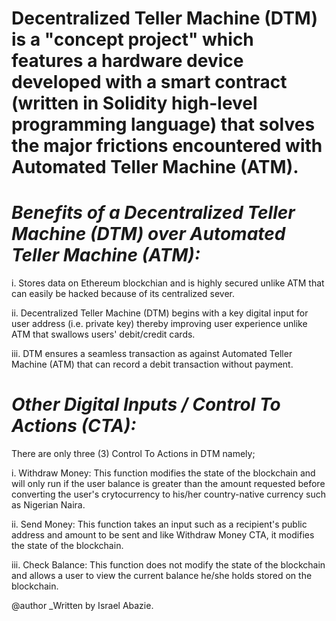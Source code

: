 # Decentralized Teller Machine (DTM) is a "concept project" which features a hardware device developed with a smart contract (written in Solidity high-level programming language) that solves the major frictions encountered with Automated Teller Machine (ATM).



# _Benefits of a Decentralized Teller Machine (DTM) over Automated Teller Machine (ATM):_

i. Stores data on Ethereum blockchian and is highly secured unlike ATM that can easily be hacked because of its centralized sever.

ii. Decentralized Teller Machine (DTM) begins with a key digital input for user address (i.e. private key) thereby improving user experience unlike ATM that swallows users' debit/credit cards.

iii. DTM ensures a seamless transaction as against Automated Teller Machine (ATM) that can record a debit transaction without payment.



# _Other Digital Inputs / Control To Actions (CTA):_
There are only three (3) Control To Actions in DTM namely;

i. Withdraw Money: This function modifies the state of the blockchain and will only run if the user balance is greater than the amount requested before converting the user's crytocurrency to his/her country-native currency such as Nigerian Naira.

ii. Send Money: This function takes an input such as a recipient's public address and amount to be sent and like Withdraw Money CTA, it modifies the state of the blockchain.

iii. Check Balance: This function does not modify the state of the blockchain and allows a user to view the current balance he/she holds stored on the blockchain. 




@author      _Written by Israel Abazie.
